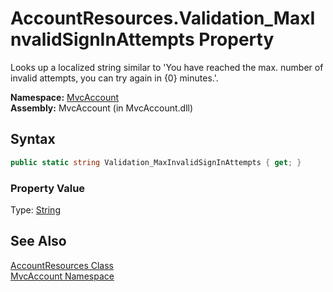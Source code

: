 AccountResources.Validation_MaxInvalidSignInAttempts Property
=============================================================
Looks up a localized string similar to 'You have reached the max. number of invalid attempts, you can try again in {0} minutes.'.

**Namespace:** [MvcAccount][1]  
**Assembly:** MvcAccount (in MvcAccount.dll)

Syntax
------

```csharp
public static string Validation_MaxInvalidSignInAttempts { get; }
```

### Property Value
Type: [String][2]

See Also
--------
[AccountResources Class][3]  
[MvcAccount Namespace][1]  

[1]: ../README.md
[2]: http://msdn.microsoft.com/en-us/library/s1wwdcbf
[3]: README.md